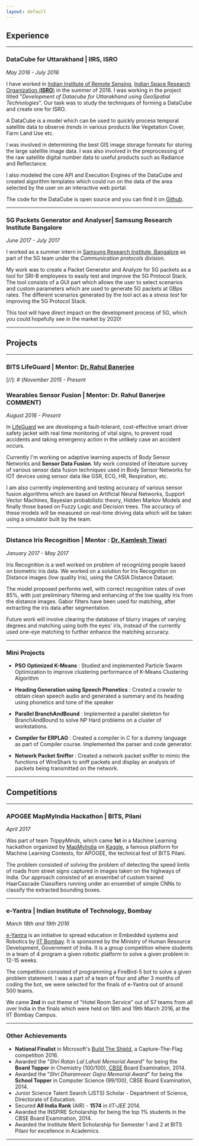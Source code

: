 ```yaml
---
layout: default
---
```


## Experience 
---

### **DataCube for Uttarakhand | IIRS, ISRO**

*May 2016 - July 2016*

I have worked in [Indian Institute of Remote Sensing](http://www.iirs.gov.in/), [Indian Space Research 
Organization (**ISRO**)](http://www.isro.gov.in/) in the summer of 2016. I was working in the project 
titled "*Development of Datacube for Uttarakhand using GeoSpatial Technologies*".
Our task was to study the techniques of forming a DataCube and create one for ISRO.

A DataCube is a model which can be used to quickly process temporal satellite data to observe _trends_ in various products like Vegetation Cover, Farm Land Use etc.

I was involved in determining the best GIS image storage formats for storing the 
large satellite image data. I was also involved in the preprocessing of the raw 
satellite digital number data to useful products such as Radiance and Reflectance. 

I also modeled the core API and Execution Engines of the DataCube and created 
algorithm templates which could run on the data of the area selected by the 
user on an interactive web portal. 

The code for the DataCube is open source and you can find it on [Github](http://github.com/sharat910/datacube-iirs).

---

### **5G Packets Generator and Analyser| Samsung Research Institute Bangalore**

*June 2017 - July 2017*

I worked as a summer intern in [Samsung Research Institute, Bangalore]() as
part of the 5G team under the _Communication protocols_ division.

My work was to create a Packet Generator and Analyze for 5G packets as a tool
for SRI-B employees to easily test and improve the 5G Protocol Stack. The tool consists of a GUI part which allows the user to select scenarios and custom
parameters which are used to generate 5G packets at GBps rates. The different
scenarios generated by the tool act as a *stress test* for improving the 
5G Protocol Stack.

This tool will have direct impact on the development process of 5G, which you
could hopefully see in the market by 2020!

---

## Projects

---

### **BITS LifeGuard | Mentor: [Dr. Rahul Banerjee](http://www.bits-pilani.ac.in/pilani/rahulbanerjee/profile)**

[//]: # (*November 2015 - Present*
### **Wearables Sensor Fusion | Mentor: Dr. Rahul Banerjee** COMMENT)

*August 2016 - Present*

In [LifeGuard](http://www.bits-pilani.ac.in/pilani/ProjectBITSLifeGuard/Home) we are developing a fault-tolerant, cost-effective smart driver 
safety jacket with real time monitoring of vital signs, to prevent road 
accidents and taking emergency action in the unlikely case an accident occurs.

Currently I'm working on adaptive learning aspects of Body Sensor Networks 
and **Sensor Data Fusion**. My work consisted of literature survey of various sensor
data fusion techniques used in Body Sensor Networks for IOT devices using 
sensor data like GSR, ECG, HR, Respiration, etc.

I am also currently implementing and testing accuracy of various sensor fusion 
algorithms which are based on Artificial Neural Networks, Support Vector Machines,
Bayesian probabilistic theory, Hidden Markov Models and finally those 
based on Fuzzy Logic and Decision trees. The accuracy of these models will be 
measured on real-time driving data which will be taken using a simulator built by the team.

---

### **Distance Iris Recognition | Mentor : [Dr. Kamlesh Tiwari](http://www.bits-pilani.ac.in/pilani/kamleshtiwari/profile)**

*January 2017 - May 2017*

Iris Recognition is a well worked on problem of recognizing people based on
biometric iris data. We worked on a solution for Iris Recognition on 
Distance images (low quality Iris), using the CASIA Distance Dataset.

The model proposed performs well, with correct recognition rates of over
85%, with just preliminary filtering and enhancing 
of the low quality Iris from the distance images. Gabor filters have been used for matching, after extracting the iris data after segmentation.

Future work will involve clearing the database of blurry images of varying
degrees and matching using both the eyes' iris, instead of the currently
used one-eye matching to further enhance the matching accuracy.

---

### Mini Projects

* **PSO Optimized K-Means** : Studied and implemented Particle Swarm Optimization to improve clustering performance of K-Means Clustering Algorithm

* **Heading Generation using Speech Phonetics** : Created a crawler to obtain clean speech audio and generated a summary and its heading using phonetics and tone of the speaker

* **Parallel BranchAndBound** : Implemented a parallel skeleton for BranchAndBound to solve NP Hard problems on a cluster of workstations. 

* **Compiler for ERPLAG** : Created a compiler in C for a dummy language as part of Compiler course. Implemented the parser and code generator.

* **Network Packet Sniffer** : Created a network packet sniffer to mimic the functions of WireShark to sniff packets and display an analysis of packets being transmitted on the network.

---

## Competitions

---

### **APOGEE MapMyIndia Hackathon | BITS, Pilani**

*April 2017*

Was part of team *TrippyMinds*, which came **1st** in a Machine Learning hackathon 
organized by [MapMyIndia](www.mapmyindia.com/) on [Kaggle](https://inclass.kaggle.com/c/mapmyindia2), a famous platform for Machine Learning Contests, for APOGEE, the technical fest of BITS Pilani.

The problem consisted of solving the problem of detecting the speed limits 
of roads from street signs captured in images taken on the highways of India. Our approach consisted of an ensembel of custom trained 
HaarCascade Classifiers running under an ensembel of simple CNNs to 
classify the extracted bounding boxes.

---

### **e-Yantra | Indian Institute of Technology, Bombay**

*March 18th and 19th 2016*

[e-Yantra](http://portal.e-yantra.org/) is an initiative to spread education in Embedded systems and Robotics
by [IIT Bombay](http://www.iitb.ac.in/). It is sponsored by the Ministry of Human Resource Development, 
Government of India. It is a group competition where students in a team of 4 
program a given robotic platform to solve a given problem in 12-15 weeks.

The competition consisted of programming a FireBird-5 bot to solve a given problem
statement. I was a part of a team of four and after 3 months of coding the bot, 
we were selected for the finals of e-Yantra out of around 500 teams. 

We came **2nd** in out theme of "Hotel Room Service" out of 57 teams from all 
over India in the finals which were held on 18th and 19th March 2016, at the 
IIT Bombay Campus.

---

### Other Achievements

* **National Finalist** in Microsoft's [Build The Shield](https://buildtheshield.microsoft.com/india/), a Capture-The-Flag competition 2016.
* Awarded the "*Shri Ratan Lal Lahoti Memorial Award*" for being the **Board Topper** in Chemistry (100/100), [CBSE](http://cbse.nic.in/) Board Examination, 2014.
* Awarded the "*Shri Dharamveer Gajra Memorial Award*" for being the **School Topper** in Computer Science (99/100), CBSE Board Examination, 2014.
* Junior Science Talent Search (JSTS) Scholar - Department of Science, Directorate of Education.
* Secured **All India Rank** (AIR) - **1574** in *IIT-JEE* 2014.
* Awarded the INSPIRE Scholarship for being the top 1% students in the CBSE Board Examination, 2014.
* Awarded the Institute Merit Scholarship for Semester 1 and 2 at BITS Pilani for excellence in Academics.

---
